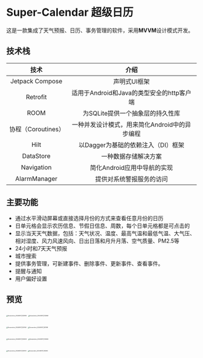 # Super-Calendar 超级日历

这是一款集成了天气预报、日历、事务管理的软件，采用**MVVM**设计模式开发。

## 技术栈

|        技术        |                     介绍                      |
| :----------------: | :-------------------------------------------: |
|  Jetpack Compose   |                 声明式UI框架                  |
|      Retrofit      |   适用于Android和Java的类型安全的http客户端   |
|        ROOM        |       为SQLite提供一个抽象层的持久性库        |
| 协程（Coroutines） | 一种并发设计模式，用来简化Android中的异步编程 |
|        Hilt        |      以Dagger为基础的依赖注入（DI）框架       |
|     DataStore      |             一种数据存储解决方案              |
|     Navigation     |          简化Android应用中导航的实现          |
|    AlarmManager    |           提供对系统警报服务的访问            |

## 主要功能

- 通过水平滑动屏幕或直接选择月份的方式来查看任意月份的日历
- 日单元格会显示农历信息、节假日信息、周数，每个日单元格都是可点击的
- 显示当天天气数据，包括：天气状况、温度、最高气温和最低气温、大气压、相对湿度、风力风速风向、日出日落和月升月落、空气质量、PM2.5等
- 24小时和7天天气预报
- 城市搜索
- 提供事务管理，可新建事件、删除事件、更新事件、查看事件。
- 提醒与通知
- 用户偏好设置

## 预览

<img src="C:\Users\Heisnberg\Pictures\Github\Screenshot_20240517_132936.png" alt="Screenshot_20240517_132936" style="zoom:25%;" />		<img src="C:\Users\Heisnberg\Pictures\Github\Screenshot_20240517_132949.png" alt="Screenshot_20240517_132949" style="zoom:25%;" />	

<img src="C:\Users\Heisnberg\Pictures\Github\Screenshot_20240517_133140.png" alt="Screenshot_20240517_133140" style="zoom:25%;" />		<img src="C:\Users\Heisnberg\Pictures\Github\Screenshot_20240517_133158.png" alt="Screenshot_20240517_133158" style="zoom:25%;" />	

<img src="C:\Users\Heisnberg\Pictures\Github\Screenshot_20240517_133209.png" alt="Screenshot_20240517_133209" style="zoom:25%;" />		<img src="C:\Users\Heisnberg\Pictures\Github\Screenshot_20240517_133506.png" alt="Screenshot_20240517_133506" style="zoom:25%;" />	

<img src="C:\Users\Heisnberg\Pictures\Github\Screenshot_20240517_133513.png" alt="Screenshot_20240517_133513" style="zoom:25%;" />		<img src="C:\Users\Heisnberg\Pictures\Github\Screenshot_20240517_133250.png" alt="Screenshot_20240517_133250" style="zoom:25%;" />	





